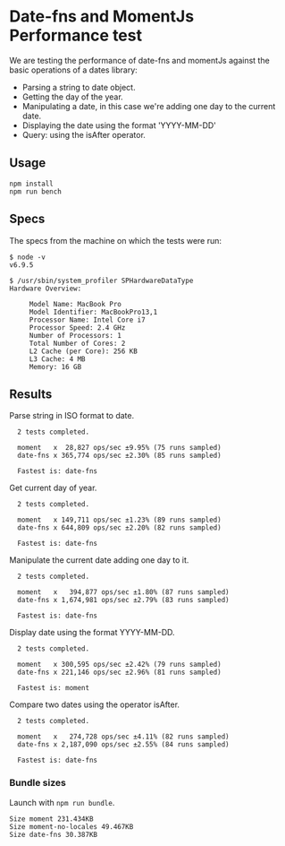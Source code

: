 # Date-fns and MomentJs Performance test

We are testing the performance of date-fns and momentJs against the basic operations of a dates library:

- Parsing a string to date object.
- Getting the day of the year.
- Manipulating a date, in this case we're adding one day to the current date.
- Displaying the date using the format 'YYYY-MM-DD'
- Query: using the isAfter operator.

## Usage

```
npm install
npm run bench
```

## Specs

The specs from the machine on which the tests were run:

```
$ node -v
v6.9.5

$ /usr/sbin/system_profiler SPHardwareDataType
Hardware Overview:

     Model Name: MacBook Pro
     Model Identifier: MacBookPro13,1
     Processor Name: Intel Core i7
     Processor Speed: 2.4 GHz
     Number of Processors: 1
     Total Number of Cores: 2
     L2 Cache (per Core): 256 KB
     L3 Cache: 4 MB
     Memory: 16 GB
```

## Results

Parse string in ISO format to date.
```
  2 tests completed.

  moment   x  28,827 ops/sec ±9.95% (75 runs sampled)
  date-fns x 365,774 ops/sec ±2.30% (85 runs sampled)

  Fastest is: date-fns
```

Get current day of year.
```
  2 tests completed.

  moment   x 149,711 ops/sec ±1.23% (89 runs sampled)
  date-fns x 644,809 ops/sec ±2.20% (82 runs sampled)

  Fastest is: date-fns
```

Manipulate the current date adding one day to it.
```
  2 tests completed.

  moment   x   394,877 ops/sec ±1.80% (87 runs sampled)
  date-fns x 1,674,981 ops/sec ±2.79% (83 runs sampled)

  Fastest is: date-fns
```

Display date using the format YYYY-MM-DD.
```
  2 tests completed.

  moment   x 300,595 ops/sec ±2.42% (79 runs sampled)
  date-fns x 221,146 ops/sec ±2.96% (81 runs sampled)

  Fastest is: moment

```

Compare two dates using the operator isAfter.
```
  2 tests completed.

  moment   x   274,728 ops/sec ±4.11% (82 runs sampled)
  date-fns x 2,187,090 ops/sec ±2.55% (84 runs sampled)

  Fastest is: date-fns
```

### Bundle sizes

Launch with `npm run bundle`.

```
Size moment 231.434KB
Size moment-no-locales 49.467KB
Size date-fns 30.387KB
```
